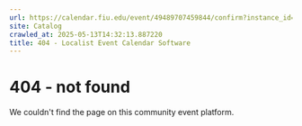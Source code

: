 ```yaml
---
url: https://calendar.fiu.edu/event/49489707459844/confirm?instance_id=49489707465992&return=https%3A%2F%2Fcalendar.fiu.edu%2F
site: Catalog
crawled_at: 2025-05-13T14:32:13.887220
title: 404 - Localist Event Calendar Software
---
```


# 404 - not found
We couldn't find the page on this community event platform.
